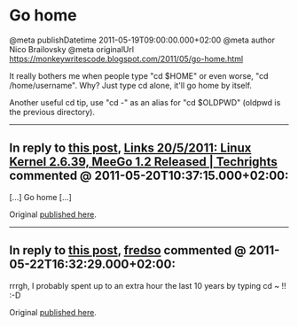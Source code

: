 # Go home

@meta publishDatetime 2011-05-19T09:00:00.000+02:00
@meta author Nico Brailovsky
@meta originalUrl https://monkeywritescode.blogspot.com/2011/05/go-home.html

It really bothers me when people type "cd $HOME" or even worse, "cd /home/username". Why? Just type cd alone, it'll go home by itself.

Another useful cd tip, use "cd -" as an alias for "cd $OLDPWD" (oldpwd is the previous directory).


---
## In reply to [this post](), [Links 20/5/2011: Linux Kernel 2.6.39, MeeGo 1.2 Released | Techrights](http://techrights.org/2011/05/20/meego-1-2-released/) commented @ 2011-05-20T10:37:15.000+02:00:

[...] Go home [...]

Original [published here](/blog_md/2011/0519_Gohome.md).

---
## In reply to [this post](), [fredso]() commented @ 2011-05-22T16:32:29.000+02:00:

rrrgh, I probably spent up to an extra hour the last 10 years by typing cd ~ !! :-D

Original [published here](/blog_md/2011/0519_Gohome.md).

